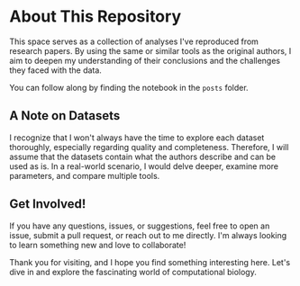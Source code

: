 # About This Repository

This space serves as a collection of analyses I've reproduced from research papers. 
By using the same or similar tools as the original authors, I aim to deepen my understanding of their conclusions and the challenges they faced with the data. 

You can follow along by finding the notebook in the `posts` folder.

## A Note on Datasets

I recognize that I won't always have the time to explore each dataset thoroughly, especially regarding quality and completeness. Therefore, I will assume that the datasets contain what the authors describe and can be used as is. In a real-world scenario, I would delve deeper, examine more parameters, and compare multiple tools.

## Get Involved!

If you have any questions, issues, or suggestions, feel free to open an issue, submit a pull request, or reach out to me directly. I'm always looking to learn something new and love to collaborate!

Thank you for visiting, and I hope you find something interesting here. Let's dive in and explore the fascinating world of computational biology.
